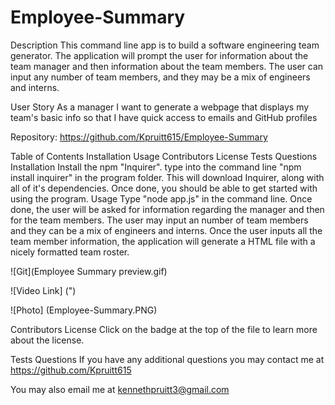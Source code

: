 # Employee-Summary
Description
This command line app is to build a software engineering team generator. The application will prompt the user for information about the team manager and then information about the team members. The user can input any number of team members, and they may be a mix of engineers and interns.

User Story
As a manager I want to generate a webpage that displays my team's basic info so that I have quick access to emails and GitHub profiles

Repository: https://github.com/Kpruitt615/Employee-Summary

Table of Contents
Installation
Usage
Contributors
License
Tests
Questions
Installation
Install the npm "Inquirer". type into the command line "npm install inquirer" in the program folder. This will download Inquirer, along with all of it's dependencies. Once done, you should be able to get started with using the program.
Usage
Type "node app.js" in the command line. Once done, the user will be asked for information regarding the manager and then for the team members. The user may input an number of team members and they can be a mix of engineers and interns. Once the user inputs all the team member information, the application will generate a HTML file with a nicely formatted team roster.

![Git](Employee Summary preview.gif)

![Video Link] (")

![Photo] (Employee-Summary.PNG)

Contributors
License
Click on the badge at the top of the file to learn more about the license.

Tests
Questions
If you have any additional questions you may contact me at https://github.com/Kpruitt615

You may also email me at kennethpruitt3@gmail.com